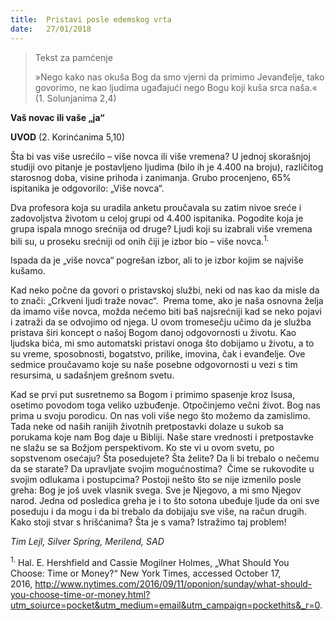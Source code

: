 ```yaml
---
title:  Pristavi posle edemskog vrta
date:   27/01/2018
---
```


> <p>Tekst za pamćenje</p>
> »Nego kako nas okuša Bog da smo vjerni da primimo Jevanđelje, tako govorimo, ne kao ljudima ugađajući nego Bogu koji kuša srca naša.« (1. Solunjanima 2,4)

**Vaš novac ili vaše „ja“**

**UVOD** (2. Korinćanima 5,10)

Šta bi vas više usrećilo – više novca ili više vremena? U jednoj skorašnjoj studiji ovo pitanje je postavljeno ljudima (bilo ih je 4.400 na broju), različitog starosnog doba, visine prihoda i zanimanja. Grubo procenjeno, 65% ispitanika je odgovorilo: „Više novca“.

Dva profesora koja su uradila anketu proučavala su zatim nivoe sreće i zadovoljstva životom u celoj grupi od 4.400 ispitanika. Pogodite koja je grupa ispala mnogo srećnija od druge? Ljudi koji su izabrali više vremena bili su, u proseku srećniji od onih čiji je izbor bio – više novca.<sup>1.</sup>

Ispada da je „više novca“ pogrešan izbor, ali to je izbor kojim se najviše  kušamo.

Kad neko počne da govori o pristavskoj službi, neki od nas kao da misle da to znači: „Crkveni ljudi traže novac“.  Prema tome, ako je naša osnovna želja da imamo više novca, možda nećemo biti baš najsrećniji kad se neko pojavi i zatraži da se odvojimo od njega. U ovom tromesečju učimo da je služba pristava širi koncept o našoj Bogom danoj odgovornosti u životu. Kao ljudska bića, mi smo automatski pristavi onoga što dobijamo u životu, a to su vreme, sposobnosti, bogatstvo, prilike, imovina, čak i evanđelje. Ove sedmice proučavamo koje su naše posebne odgovornosti u vezi s tim resursima, u sadašnjem grešnom svetu.

Kad se prvi put susretnemo sa Bogom i primimo spasenje kroz Isusa, osetimo povodom toga veliko uzbuđenje. Otpočinjemo večni život. Bog nas prima u svoju porodicu. On nas voli više nego što možemo da zamislimo. Tada neke od naših ranijih životnih pretpostavki dolaze u sukob sa porukama koje nam Bog daje u Bibliji. Naše stare vrednosti i pretpostavke  ne slažu se sa Božjom perspektivom.
Ko ste vi u ovom svetu, po sopstvenom osećaju? Šta posedujete? Šta želite? Da li bi trebalo o nečemu da se starate? Da upravljate svojim mogućnostima?  Čime se rukovodite u svojim odlukama i postupcima?
Postoji nešto što se nije izmenilo posle greha: Bog je još uvek vlasnik svega. Sve je Njegovo, a mi smo Njegov narod. Jedna od posledica greha je i to što sotona ubeđuje ljude da oni sve poseduju i da mogu i da bi trebalo da dobijaju sve više, na račun drugih. Kako stoji stvar s hrišćanima? Šta je s vama? Istražimo taj problem!

_Tim Lejl, Silver Spring, Merilend, SAD_

<sup>1.</sup>	Hal. E. Hershfield and Cassie Mogilner Holmes, „What Should You Choose: Time or Money?“ New York Times, accessed October 17, 2016, http://www.nytimes.com/2016/09/11/oponion/sunday/what-should-you-choose-time-or-money.html?utm_soiurce=pocket&utm_medium=email&utm_campaign=pockethits&_r=0.
